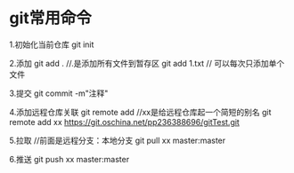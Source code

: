 # git常用命令
1.初始化当前仓库
   git init
   
2.添加
   git add .         //.是添加所有文件到暂存区
   git add 1.txt     // 可以每次只添加单个文件
   
3.提交
   git commit -m"注释"
   
4.添加远程仓库关联
   git remote add <name> <url>
   //xx是给远程仓库起一个简短的别名
   git remote add xx https://git.oschina.net/pp236388696/gitTest.git 
   
5.拉取
   //前面是远程分支：本地分支
   git pull xx master:master
        
        
6.推送
        git push xx master:master
        